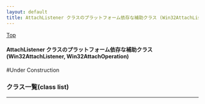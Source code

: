 ```yaml
---
layout: default
title: AttachListener クラスのプラットフォーム依存な補助クラス (Win32AttachListener, Win32AttachOperation)
---
```

[Top](../index.html)

#### AttachListener クラスのプラットフォーム依存な補助クラス (Win32AttachListener, Win32AttachOperation)

#Under Construction


### クラス一覧(class list)



---
